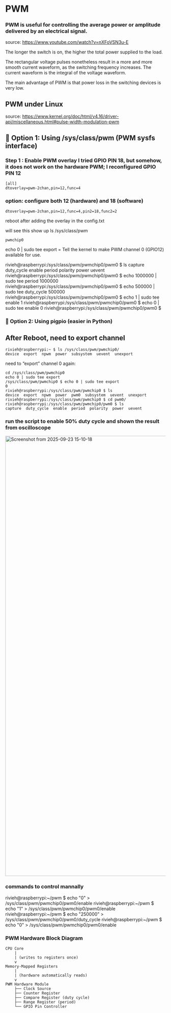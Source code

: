# PWM

### PWM is useful for controlling the average power or amplitude delivered by an electrical signal. 

source:
https://www.youtube.com/watch?v=nXFoVSN3u-E

 The longer the switch is on, the higher the total power supplied to the load.


 The rectangular voltage pulses nonetheless result in a more and more smooth current waveform, as the switching frequency increases. The current waveform is the integral of the voltage waveform.

The main advantage of PWM is that power loss in the switching devices is very low. 

## PWM under Linux 

source: https://www.kernel.org/doc/html/v4.16/driver-api/miscellaneous.html#pulse-width-modulation-pwm


## 🔹 Option 1: Using /sys/class/pwm (PWM sysfs interface)

### Step 1 : Enable PWM overlay I tried GPIO PIN 18, but somehow, it does not work on the hardware PWM; I reconfigured GPIO PIN 12

```
[all]
dtoverlay=pwm-2chan,pin=12,func=4
```

### option: configure both 12 (hardware) and 18 (software)
```
dtoverlay=pwm-2chan,pin=12,func=4,pin2=18,func2=2
```


reboot after adding the overlay in the config.txt

will see this show up ls /sys/class/pwm

```
pwmchip0
```

echo 0 | sudo tee export = Tell the kernel to make PWM channel 0 (GPIO12) available for use.

rivieh@raspberrypi:/sys/class/pwm/pwmchip0/pwm0 $ ls capture duty_cycle enable period polarity power uevent rivieh@raspberrypi:/sys/class/pwm/pwmchip0/pwm0 $ echo 1000000 | sudo tee period 1000000 
rivieh@raspberrypi:/sys/class/pwm/pwmchip0/pwm0 $ echo 500000 | sudo tee duty_cycle 500000 
rivieh@raspberrypi:/sys/class/pwm/pwmchip0/pwm0 $ echo 1 | sudo tee enable 1 
rivieh@raspberrypi:/sys/class/pwm/pwmchip0/pwm0 $ echo 0 | sudo tee enable 0 
rivieh@raspberrypi:/sys/class/pwm/pwmchip0/pwm0 $


### 🔹 Option 2: Using pigpio (easier in Python)


## After Reboot, need to export channel

```
rivieh@raspberrypi:~ $ ls /sys/class/pwm/pwmchip0/
device  export  npwm  power  subsystem  uevent  unexport
```

need to “export” channel 0 again:
```
cd /sys/class/pwm/pwmchip0
echo 0 | sudo tee export
/sys/class/pwm/pwmchip0 $ echo 0 | sudo tee export
0
rivieh@raspberrypi:/sys/class/pwm/pwmchip0 $ ls
device  export  npwm  power  pwm0  subsystem  uevent  unexport
rivieh@raspberrypi:/sys/class/pwm/pwmchip0 $ cd pwm0/
rivieh@raspberrypi:/sys/class/pwm/pwmchip0/pwm0 $ ls
capture  duty_cycle  enable  period  polarity  power  uevent

```

### run the script to enable 50% duty cycle and shown the result from oscilloscope

<img width="2380" height="1382" alt="Screenshot from 2025-09-23 15-10-18" src="https://github.com/user-attachments/assets/2670807a-197e-42e3-b358-9c16feeae67d" />


### commands to control mannally
rivieh@raspberrypi:~/pwm $ echo "0" > /sys/class/pwm/pwmchip0/pwm0/enable 
rivieh@raspberrypi:~/pwm $ echo "1" > /sys/class/pwm/pwmchip0/pwm0/enable 
rivieh@raspberrypi:~/pwm $ echo "250000" > /sys/class/pwm/pwmchip0/pwm0/duty_cycle 
rivieh@raspberrypi:~/pwm $ echo "0" > /sys/class/pwm/pwmchip0/pwm0/enable 

### PWM Hardware Block Diagram

```
CPU Core
    |
    | (writes to registers once)
    v
Memory-Mapped Registers
    |
    | (hardware automatically reads)
    v
PWM Hardware Module
    ├── Clock Source
    ├── Counter Register
    ├── Compare Register (duty cycle)
    ├── Range Register (period)
    └── GPIO Pin Controller
```



